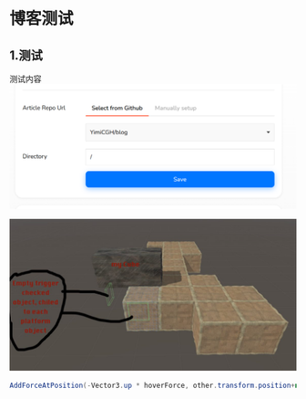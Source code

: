 # 博客测试

## 1.测试
测试内容
![Alt text](image.png)


![Alt text](image-1.png)
```C#
AddForceAtPosition(-Vector3.up * hoverForce, other.transform.position+new Vector3(0, 0.5f, 0), ForceMode.Acceleration):
```

